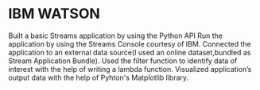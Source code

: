 # IBM WATSON
Built a basic Streams application by using the Python API
Run the application by using the Streams Console courtesy of IBM.
Connected the  application to an external data source(I used an online dataset,bundled as Stream Application Bundle).
Used the filter function to identify data of interest with the help of writing a lambda function.
Visualized application’s output data with the help of Pyhton's Matplotlib library.
